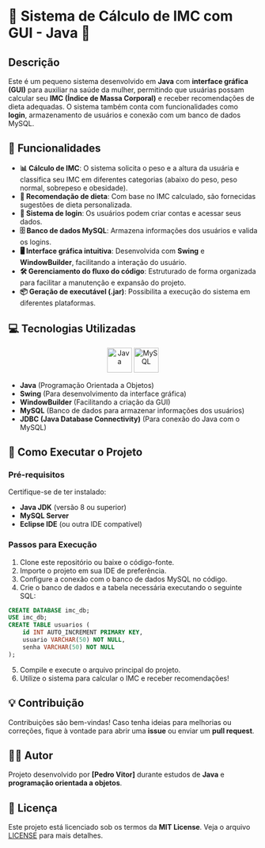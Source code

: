 # 💖 Sistema de Cálculo de IMC com GUI - Java 💖

## Descrição
Este é um pequeno sistema desenvolvido em **Java** com **interface gráfica (GUI)** para auxiliar na saúde da mulher, permitindo que usuárias possam calcular seu **IMC (Índice de Massa Corporal)** e receber recomendações de dieta adequadas. O sistema também conta com funcionalidades como **login**, armazenamento de usuários e conexão com um banco de dados MySQL.

## 🌸 Funcionalidades
- **📊 Cálculo de IMC**: O sistema solicita o peso e a altura da usuária e classifica seu IMC em diferentes categorias (abaixo do peso, peso normal, sobrepeso e obesidade).
- **🥗 Recomendação de dieta**: Com base no IMC calculado, são fornecidas sugestões de dieta personalizada.
- **🔐 Sistema de login**: Os usuários podem criar contas e acessar seus dados.
- **🗄️ Banco de dados MySQL**: Armazena informações dos usuários e valida os logins.
- **🖥️ Interface gráfica intuitiva**: Desenvolvida com **Swing** e **WindowBuilder**, facilitando a interação do usuário.
- **🛠️ Gerenciamento do fluxo do código**: Estruturado de forma organizada para facilitar a manutenção e expansão do projeto.
- **📦 Geração de executável (.jar)**: Possibilita a execução do sistema em diferentes plataformas.

## 💻 Tecnologias Utilizadas
<p align="center">
  <img src="https://cdn-icons-png.flaticon.com/512/226/226777.png" alt="Java" width="50" height="50">
  <img src="https://cdn-icons-png.flaticon.com/512/5968/5968313.png" alt="MySQL" width="50" height="50">
</p>

- **Java** (Programação Orientada a Objetos)
- **Swing** (Para desenvolvimento da interface gráfica)
- **WindowBuilder** (Facilitando a criação da GUI)
- **MySQL** (Banco de dados para armazenar informações dos usuários)
- **JDBC (Java Database Connectivity)** (Para conexão do Java com o MySQL)

## 🚀 Como Executar o Projeto
### Pré-requisitos
Certifique-se de ter instalado:
- **Java JDK** (versão 8 ou superior)
- **MySQL Server**
- **Eclipse IDE** (ou outra IDE compatível)

### Passos para Execução
1. Clone este repositório ou baixe o código-fonte.
2. Importe o projeto em sua IDE de preferência.
3. Configure a conexão com o banco de dados MySQL no código.
4. Crie o banco de dados e a tabela necessária executando o seguinte SQL:

```sql
CREATE DATABASE imc_db;
USE imc_db;
CREATE TABLE usuarios (
    id INT AUTO_INCREMENT PRIMARY KEY,
    usuario VARCHAR(50) NOT NULL,
    senha VARCHAR(50) NOT NULL
);
```

5. Compile e execute o arquivo principal do projeto.
6. Utilize o sistema para calcular o IMC e receber recomendações!

## 💡 Contribuição
Contribuições são bem-vindas! Caso tenha ideias para melhorias ou correções, fique à vontade para abrir uma **issue** ou enviar um **pull request**.

## 👩‍💻 Autor
Projeto desenvolvido por **[Pedro Vitor]** durante estudos de **Java** e **programação orientada a objetos**.

## 📜 Licença
Este projeto está licenciado sob os termos da **MIT License**. Veja o arquivo [LICENSE](LICENSE) para mais detalhes.
